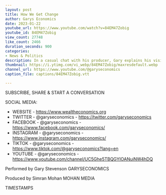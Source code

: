 ```yaml
---
layout: post
title: How We Get Change
author: Garys Economics
date: 2023-01-22
youtube_url: https://www.youtube.com/watch?v=84EM47Zobig
youtube_id: 84EM47Zobig
view_count: 27748
like_count: 2466
duration_seconds: 900
categories:
- News & Politics
description: In a casual chat with his producer, Gary explains his vision for the channel
thumbnail: https://i.ytimg.com/vi_webp/84EM47Zobig/maxresdefault.webp
channel_url: https://www.youtube.com/@garyseconomics
caption_file: captions/84EM47Zobig.vtt

---
```


SUBSCRIBE, SHARE & START A CONVERSATION


SOCIAL MEDIA:
- WEBSITE - https://www.wealtheconomics.org
- TWITTER - @garyseconomics - https://twitter.com/garyseconomics
- FACEBOOK - @garyseconomics - https://www.facebook.com/garyseconomics/
- INSTAGRAM - @garyseconomics - https://www.instagram.com/garyseconomics/
- TIKTOK - @garyseconomics - https://www.tiktok.com/@garyseconomics?lang=en
- YOUTUBE - @garyseconomics - https://www.youtube.com/channel/UC5Ghe5TBQGYIOANuiNW4hDQ


Performed by Gary Stevenson
GARYSECONOMICS


Produced by Simran Mohan
MOHAN MEDIA


TIMESTAMPS
